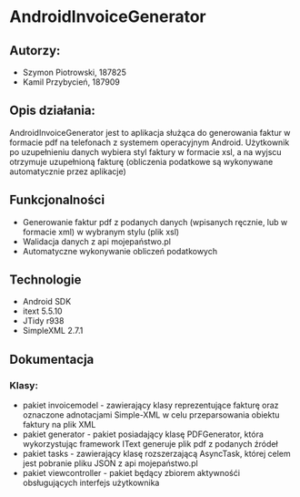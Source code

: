 # AndroidInvoiceGenerator

## Autorzy:
- Szymon Piotrowski, 187825
- Kamil Przybycień, 187909

## Opis działania:
AndroidInvoiceGenerator jest to aplikacja służąca do generowania faktur w formacie pdf na telefonach z systemem operacyjnym Android.
Użytkownik po uzupełnieniu danych wybiera styl faktury w formacie xsl, a na wyjscu otrzymuje uzupełnioną fakturę
(obliczenia podatkowe są wykonywane automatycznie przez aplikacje)

## Funkcjonalności

+ Generowanie faktur pdf z podanych danych (wpisanych ręcznie, lub w formacie xml) w wybranym stylu (plik xsl)
+ Walidacja danych z api mojepaństwo.pl
+ Automatyczne wykonywanie obliczeń podatkowych

## Technologie

+ Android SDK
+ itext 5.5.10
+ JTidy r938
+ SimpleXML 2.7.1

## Dokumentacja

### Klasy:

+ pakiet invoicemodel - zawierający klasy reprezentujące fakturę oraz oznaczone adnotacjami Simple-XML w celu przeparsowania obiektu
  faktury na plik XML
+ pakiet generator - pakiet posiadający klasę PDFGenerator, która wykorzystując framework IText generuje plik pdf z podanych źródeł
+ pakiet tasks - zawierający klasę rozszerzającą AsyncTask, której celem jest pobranie pliku JSON z api mojepaństwo.pl
+ pakiet viewcontroller - pakiet będący zbiorem aktywnośći obsługujących interfejs użytkownika
